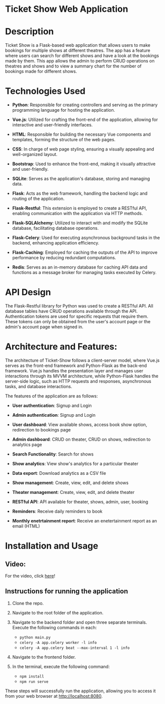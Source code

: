# **Ticket Show Web Application**

# Description 
Ticket Show is a Flask-based web application that allows users to make bookings for multiple shows at different theatres. The app has a feature where users can search for different shows and have a look at the bookings made by them. This app allows the admin to perform CRUD operations on theatres and shows and to view a summary chart for the number of bookings made for different shows.

# Technologies Used
- **Python**: Responsible for creating controllers and serving as the primary programming language for hosting the application.

- **Vue.js**: Utilized for crafting the front-end of the application, allowing for interactive and user-friendly interfaces.

- **HTML**: Responsible for building the necessary Vue components and templates, forming the structure of the web pages.

- **CSS**: In charge of web page styling, ensuring a visually appealing and well-organized layout.

- **Bootstrap**: Used to enhance the front-end, making it visually attractive and user-friendly.

- **SQLite**: Serves as the application's database, storing and managing data.

- **Flask**: Acts as the web framework, handling the backend logic and routing of the application.

- **Flask-Restful**: This extension is employed to create a RESTful API, enabling communication with the application via HTTP methods.

- **Flask-SQLAlchemy**: Utilized to interact with and modify the SQLite database, facilitating database operations.

- **Flask-Celery**: Used for executing asynchronous background tasks in the backend, enhancing application efficiency.

- **Flask-Caching**: Employed for caching the outputs of the API to improve performance by reducing redundant computations.

- **Redis**: Serves as an in-memory database for caching API data and functions as a message broker for managing tasks executed by Celery.

# API Design
The Flask-Restful library for Python was used to create a RESTful API. All database tables have CRUD operations available through the API. Authentication tokens are used for specific requests that require them. These tokens can only be obtained from the user's account page or the admin's account page when signed in.

# Architecture and Features:
The architecture of Ticket-Show follows a client-server model, where Vue.js serves as the front-end framework and Python-Flask as the back-end framework. Vue.js handles the presentation layer and manages user interactions through its MVVM architecture, while Python-Flask handles the server-side logic, such as HTTP requests and responses, asynchronous tasks, and database interactions.

The features of the application are as follows:


-   **User authentication**: Signup and Login

-   **Admin authentication**: Signup and Login

-   **User dashboard**: View available shows, access book show option, redirection to bookings page

-   **Admin dashboard**: CRUD on theater, CRUD on shows, redirection to analytics page

-   **Search Functionality**: Search for shows

-   **Show analytics**: View show's analytics for a particular theater

-   **Data export**: Download analytics as a CSV file

-   **Show management**: Create, view, edit, and delete shows

-   **Theater management**: Create, view, edit, and delete theater

-   **RESTful API**: API available for theater, shows, admin, user, booking

-   **Reminders**: Receive daily reminders to book

-   **Monthly enetrtainment report**: Receive an enetertainment report as an email (HTML)


# Installation and Usage

## Video:

For the video, click
[here](https://drive.google.com/file/d/1sDCBLkwpuO4RPtE5tMH7XQmsmDK2kToM/view?usp=sharing)!

## Instructions for running the application

1. Clone the repo.
2. Navigate to the root folder of the application.
3. Navigate to the backend folder and open three separate terminals. Execute the following commands in each:

    * `python main.py`
    * `celery -A app.celery worker -l info`
    * `celery -A app.celery beat --max-interval 1 -l info`
4. Navigate to the frontend folder.
5. In the terminal, execute the following command:

    * `npm install`
    * `npm run serve`

These steps will successfully run the application, allowing you to access it from your web browser at [http://localhost:8080](http://localhost:8080).

